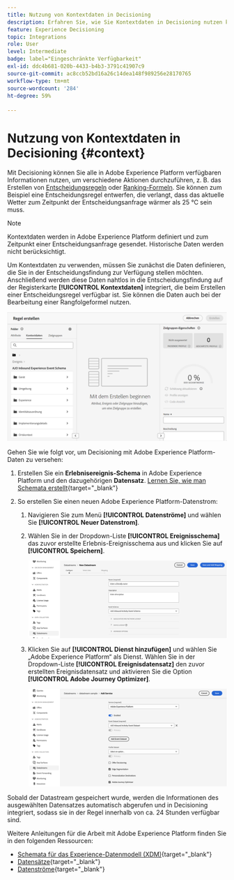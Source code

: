 ```yaml
---
title: Nutzung von Kontextdaten in Decisioning
description: Erfahren Sie, wie Sie Kontextdaten in Decisioning nutzen können.
feature: Experience Decisioning
topic: Integrations
role: User
level: Intermediate
badge: label="Eingeschränkte Verfügbarkeit"
exl-id: ddc4b681-020b-4433-b4b3-3791c41907c9
source-git-commit: ac8ccb52bd16a26c14dea148f989256e28170765
workflow-type: tm+mt
source-wordcount: '284'
ht-degree: 59%

---
```


# Nutzung von Kontextdaten in Decisioning {#context}

Mit Decisioning können Sie alle in Adobe Experience Platform verfügbaren Informationen nutzen, um verschiedene Aktionen durchzuführen, z. B. das Erstellen von [Entscheidungsregeln](rules.md) oder [Ranking-Formeln](ranking.md). Sie können zum Beispiel eine Entscheidungsregel entwerfen, die verlangt, dass das aktuelle Wetter zum Zeitpunkt der Entscheidungsanfrage  wärmer als 25 °C sein muss.

>[!NOTE]
>
>Kontextdaten werden in Adobe Experience Platform definiert und zum Zeitpunkt einer Entscheidungsanfrage gesendet. Historische Daten werden nicht berücksichtigt.

Um Kontextdaten zu verwenden, müssen Sie zunächst die Daten definieren, die Sie in der Entscheidungsfindung zur Verfügung stellen möchten. Anschließend werden diese Daten nahtlos in die Entscheidungsfindung auf der Registerkarte **[!UICONTROL Kontextdaten]** integriert, die beim Erstellen einer Entscheidungsregel verfügbar ist. Sie können die Daten auch bei der Bearbeitung einer Rangfolgeformel nutzen.

![](assets/decision-rules-context.png)

Gehen Sie wie folgt vor, um Decisioning mit Adobe Experience Platform-Daten zu versehen:

1. Erstellen Sie ein **Erlebnisereignis-Schema** in Adobe Experience Platform und den dazugehörigen **Datensatz**. [Lernen Sie, wie man Schemata erstellt](https://experienceleague.adobe.com/de/docs/experience-platform/xdm/ui/resources/schemas){target="_blank"}

1. So erstellen Sie einen neuen Adobe Experience Platform-Datenstrom:

   1. Navigieren Sie zum Menü **[!UICONTROL Datenströme]** und wählen Sie **[!UICONTROL Neuer Datenstrom]**.

   1. Wählen Sie in der Dropdown-Liste **[!UICONTROL Ereignisschema]** das zuvor erstellte Erlebnis-Ereignisschema aus und klicken Sie auf **[!UICONTROL Speichern]**.

      ![](assets/decision-rule-context-datastream.png)

   1. Klicken Sie auf **[!UICONTROL Dienst hinzufügen]** und wählen Sie „Adobe Experience Platform“ als Dienst. Wählen Sie in der Dropdown-Liste **[!UICONTROL Ereignisdatensatz]** den zuvor erstellten Ereignisdatensatz und aktivieren Sie die Option **[!UICONTROL Adobe Journey Optimizer]**.

      ![](assets/decision-rules-context-datastream-service.png)

Sobald der Datastream gespeichert wurde, werden die Informationen des ausgewählten Datensatzes automatisch abgerufen und in Decisioning integriert, sodass sie in der Regel innerhalb von ca. 24 Stunden verfügbar sind.

Weitere Anleitungen für die Arbeit mit Adobe Experience Platform finden Sie in den folgenden Ressourcen:

* [Schemata für das Experience-Datenmodell (XDM)](https://experienceleague.adobe.com/de/docs/experience-platform/xdm/schema/composition){target="_blank"}
* [Datensätze](https://experienceleague.adobe.com/de/docs/experience-platform/catalog/datasets/overview){target="_blank"}
* [Datenströme](https://experienceleague.adobe.com/de/docs/experience-platform/datastreams/overview){target="_blank"}
